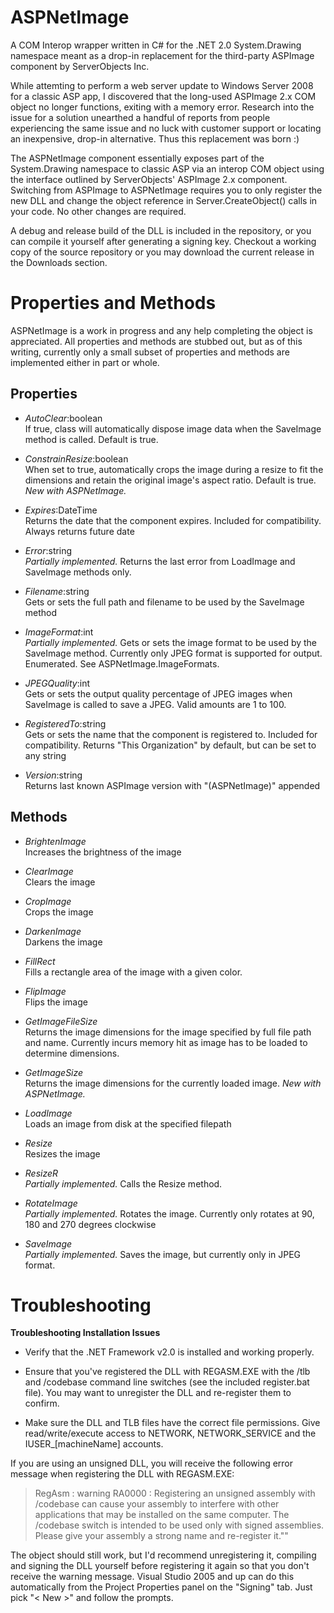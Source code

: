 # ASPNetImage

A COM Interop wrapper written in C# for the .NET 2.0 System.Drawing namespace meant as a drop-in replacement for the third-party ASPImage component by ServerObjects Inc.

While attemting to perform a web server update to Windows Server 2008 for a classic ASP app, I discovered that the long-used ASPImage 2.x COM object no longer functions, exiting with a memory error.  Research into the issue for a solution unearthed a handful of reports from people experiencing the same issue and no luck with customer support or locating an inexpensive, drop-in alternative.  Thus this replacement was born :)

The ASPNetImage component essentially exposes part of the System.Drawing namespace to classic ASP via an interop COM object using the interface outlined by ServerObjects' ASPImage 2.x component.  Switching from ASPImage to ASPNetImage requires you to only register the new DLL and change the object reference in Server.CreateObject() calls in your code.  No other changes are required.

A debug and release build of the DLL is included in the repository, or you can compile it yourself after generating a signing key.  Checkout a working copy of the source repository or you may download the current release in the Downloads section.


# Properties and Methods
ASPNetImage is a work in progress and any help completing the object is appreciated. All properties and methods are stubbed out, but as of this writing, currently only a small subset of properties and methods are implemented either in part or whole.


## Properties

   * *AutoClear*:boolean<br />If true, class will automatically dispose image data when the SaveImage method is called.  Default is true.

   * *ConstrainResize*:boolean<br />When set to true, automatically crops the image during a resize to fit the dimensions and retain the original image's aspect ratio.  Default is true. _New with ASPNetImage._

   * *Expires*:DateTime<br />Returns the date that the component expires. Included for compatibility. Always returns future date

   * *Error*:string<br />_Partially implemented._ Returns the last error from LoadImage and SaveImage methods only.

   * *Filename*:string<br />Gets or sets the full path and filename to be used by the SaveImage method

   * *ImageFormat*:int<br />_Partially implemented._ Gets or sets the image format to be used by the SaveImage method.  Currently only JPEG format is supported for output.  Enumerated.  See ASPNetImage.ImageFormats.

   * *JPEGQuality*:int<br />Gets or sets the output quality percentage of JPEG images when SaveImage is called to save a JPEG. Valid amounts are 1 to 100.

   * *RegisteredTo*:string<br />Gets or sets the name that the component is registered to.  Included for compatibility. Returns "This Organization" by default, but can be set to any string

   * *Version*:string<br />Returns last known ASPImage version with "(ASPNetImage)" appended


## Methods

  * *BrightenImage*<br />Increases the brightness of the image

  * *ClearImage*<br />Clears the image

  * *CropImage*<br />Crops the image

  * *DarkenImage*<br />Darkens the image

  * *FillRect*<br />Fills a rectangle area of the image with a given color.

  * *FlipImage*<br />Flips the image

  * *GetImageFileSize*<br />Returns the image dimensions for the image specified by full file path and name. Currently incurs memory hit as image has to be loaded to determine dimensions.

  * *GetImageSize*<br />Returns the image dimensions for the currently loaded image. _New with ASPNetImage._

  * *LoadImage*<br />Loads an image from disk at the specified filepath

  * *Resize*<br />Resizes the image

  * *ResizeR*<br />_Partially implemented._ Calls the Resize method.

  * *RotateImage*<br />_Partially implemented._ Rotates the image.  Currently only rotates at 90, 180 and 270 degrees clockwise

  * *SaveImage*<br />_Partially implemented._ Saves the image, but currently only in JPEG format.


# Troubleshooting

**Troubleshooting Installation Issues**

* Verify that the .NET Framework v2.0 is installed and working properly.

* Ensure that you've registered the DLL with REGASM.EXE with the /tlb and /codebase command line switches (see the included register.bat file).  You may want to unregister the DLL and re-register them to confirm.

* Make sure the DLL and TLB files have the correct file permissions.  Give read/write/execute access to NETWORK, NETWORK_SERVICE and the IUSER_[machineName] accounts.

If you are using an unsigned DLL, you will receive the following error message when registering the DLL with REGASM.EXE:

> RegAsm : warning RA0000 : Registering an unsigned assembly with /codebase can cause your assembly to interfere with other applications that may be installed on the same computer. The /codebase switch is intended to be used only with signed assemblies. Please give your assembly a strong name and re-register it.""

The object should still work, but I'd recommend unregistering it, compiling and signing the DLL yourself before registering it again so that you don't receive the warning message. Visual Studio 2005 and up can do this automatically from the Project Properties panel on the "Signing" tab. Just pick "< New >" and follow the prompts.
